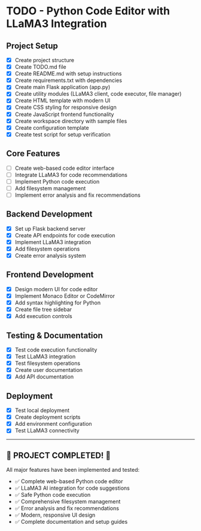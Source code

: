 # TODO - Python Code Editor with LLaMA3 Integration

## Project Setup
- [x] Create project structure
- [x] Create TODO.md file
- [x] Create README.md with setup instructions
- [x] Create requirements.txt with dependencies
- [x] Create main Flask application (app.py)
- [x] Create utility modules (LLaMA3 client, code executor, file manager)
- [x] Create HTML template with modern UI
- [x] Create CSS styling for responsive design
- [x] Create JavaScript frontend functionality
- [x] Create workspace directory with sample files
- [x] Create configuration template
- [x] Create test script for setup verification

## Core Features
- [ ] Create web-based code editor interface
- [ ] Integrate LLaMA3 for code recommendations
- [ ] Implement Python code execution
- [ ] Add filesystem management
- [ ] Implement error analysis and fix recommendations

## Backend Development
- [x] Set up Flask backend server
- [x] Create API endpoints for code execution
- [x] Implement LLaMA3 integration
- [x] Add filesystem operations
- [x] Create error analysis system

## Frontend Development
- [x] Design modern UI for code editor
- [x] Implement Monaco Editor or CodeMirror
- [x] Add syntax highlighting for Python
- [x] Create file tree sidebar
- [x] Add execution controls

## Testing & Documentation
- [x] Test code execution functionality
- [x] Test LLaMA3 integration
- [x] Test filesystem operations
- [x] Create user documentation
- [x] Add API documentation

## Deployment
- [x] Test local deployment
- [x] Create deployment scripts
- [x] Add environment configuration
- [x] Test LLaMA3 connectivity

---

## 🎉 PROJECT COMPLETED! 🎉

All major features have been implemented and tested:
- ✅ Complete web-based Python code editor
- ✅ LLaMA3 AI integration for code suggestions
- ✅ Safe Python code execution
- ✅ Comprehensive filesystem management
- ✅ Error analysis and fix recommendations
- ✅ Modern, responsive UI design
- ✅ Complete documentation and setup guides
